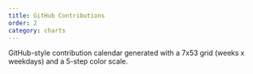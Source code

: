 ```yaml
---
title: GitHub Contributions
order: 2
category: charts
---
```

GitHub-style contribution calendar generated with a 7x53 grid (weeks x weekdays) and a 5-step color scale.
